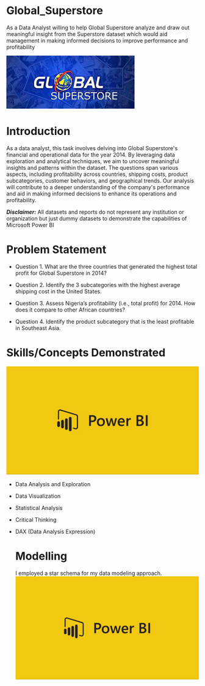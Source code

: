 # Global_Superstore
As a Data Analyst willing to help Global Superstore analyze and draw out 
meaningful insight from the Superstore dataset which would aid management in making 
informed decisions to improve performance and profitability

![](logo.jpg)

# Introduction
As a data analyst, this task involves delving into Global Superstore's financial and operational data for the year 2014. By leveraging data exploration and analytical techniques, we aim to uncover meaningful insights and patterns within the dataset. The questions span various aspects, including profitability across countries, shipping costs, product subcategories, customer behaviors, and geographical trends. Our analysis will contribute to a deeper understanding of the company's performance and aid in making informed decisions to enhance its operations and profitability.

**_Disclaimer:_** All datasets and reports do not represent any institution or organization but just dummy datasets to demonstrate the capabilities of Microsoft Power BI

# Problem Statement

- Question 1.
What are the three countries that generated the highest total profit for Global
Superstore in 2014?

- Question 2.
Identify the 3 subcategories with the highest average shipping cost in the United States.

- Question 3.
Assess Nigeria’s profitability (i.e., total profit) for 2014. How does it compare to other
African countries?

- Question 4.
Identify the product subcategory that is the least profitable in Southeast Asia.

# Skills/Concepts Demonstrated

 ![](Power_BI_image.jpg)

- Data Analysis and Exploration
- Data Visualization
- Statistical Analysis
- Critical Thinking
- DAX (Data Analysis Expression)

  # Modelling
  I employed a star schema for my data modeling approach.
 ![](Power_BI_image.jpg)
  


